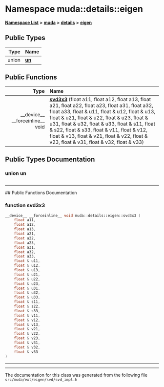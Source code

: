 

# Namespace muda::details::eigen



[**Namespace List**](namespaces.md) **>** [**muda**](namespacemuda.md) **>** [**details**](namespacemuda_1_1details.md) **>** [**eigen**](namespacemuda_1_1details_1_1eigen.md)






















## Public Types

| Type | Name |
| ---: | :--- |
| union  | [**un**](#union-un)  <br> |




















## Public Functions

| Type | Name |
| ---: | :--- |
|  \_\_device\_\_ \_\_forceinline\_\_ void | [**svd3x3**](#function-svd3x3) (float a11, float a12, float a13, float a21, float a22, float a23, float a31, float a32, float a33, float & u11, float & u12, float & u13, float & u21, float & u22, float & u23, float & u31, float & u32, float & u33, float & s11, float & s22, float & s33, float & v11, float & v12, float & v13, float & v21, float & v22, float & v23, float & v31, float & v32, float & v33) <br> |




























## Public Types Documentation




### union un 

```C++

```




<hr>
## Public Functions Documentation




### function svd3x3 

```C++
__device__ __forceinline__ void muda::details::eigen::svd3x3 (
    float a11,
    float a12,
    float a13,
    float a21,
    float a22,
    float a23,
    float a31,
    float a32,
    float a33,
    float & u11,
    float & u12,
    float & u13,
    float & u21,
    float & u22,
    float & u23,
    float & u31,
    float & u32,
    float & u33,
    float & s11,
    float & s22,
    float & s33,
    float & v11,
    float & v12,
    float & v13,
    float & v21,
    float & v22,
    float & v23,
    float & v31,
    float & v32,
    float & v33
) 
```




<hr>

------------------------------
The documentation for this class was generated from the following file `src/muda/ext/eigen/svd/svd_impl.h`

